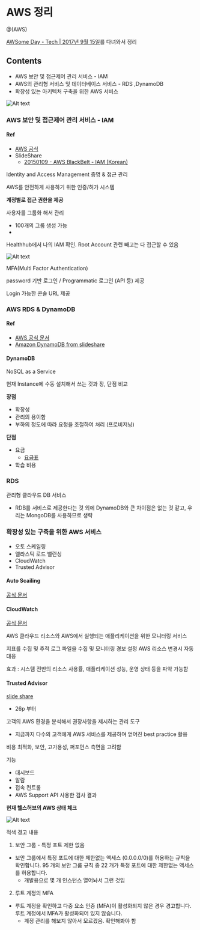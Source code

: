 # AWS 정리

@(AWS)

[AWSome Day - Tech | 2017년 9월 15일](https://aws.amazon.com/ko/events/awsome-day/tech/?trkCampaign=kr-awsomeday-biz-201709&trk=lp-social-opentutorials)를 다녀와서 정리

## Contents

- AWS 보안 및 접근제어 관리 서비스 - IAM
- AWS의 관리형 서비스 및 데이터베이스 서비스 - RDS ,DynamoDB
- 확장성 있는 아키텍처 구축을 위한 AWS 서비스

![Alt text](./1505891720419.png)

### AWS 보안 및 접근제어 관리 서비스 - IAM

#### Ref
- [AWS 공식](http://docs.aws.amazon.com/ko_kr/IAM/latest/UserGuide/introduction.html)
- SlideShare
	- [20150109 - AWS BlackBelt - IAM (Korean)](https://www.slideshare.net/awskorea/20150109-aws-black-belt-iam-younjin?qid=d6b039fb-0dec-48f7-968c-4ccd6ad1c2dc&v=&b=&from_search=1)

Identity and Access Management 
증명 & 접근 관리

AWS를 안전하게 사용하기 위한 인증/허가 시스템

**계정별로 접근 권한을 제공**

사용자를 그룹화 해서 관리
- 100개의 그룹 생성 가능
- 

Healthhub에서 나의 IAM 확인. Root Account 관련 빼고는 다 접근할 수 있음

![Alt text](./1505893442156.png)

MFA(Multi Factor Authentication)

password 기반 로그인 / Programmatic 로그인 (API 등) 제공

Login 가능한 콘솔 URL 제공

### AWS RDS & DynamoDB

#### Ref
- [AWS 공식 문서](http://docs.aws.amazon.com/ko_kr/amazondynamodb/latest/developerguide/Introduction.html)
- [Amazon DynamoDB from slideshare](https://www.slideshare.net/awskorea/20131002-aws-meister-re-generate-dynamodb-korean?qid=5720abc0-8bc9-43d1-92c6-6f0d39faaf1f&v=&b=&from_search=1) 

#### DynamoDB

NoSQL as a Service

현재 Instance에 수동 설치해서 쓰는 것과 장, 단점 비교

**장점**
- 확장성
- 관리의 용이함
- 부하의 정도에 따라 요청을 조절하여 처리 (프로비저닝)

**단점**
- 요금
	- [요금표](https://aws.amazon.com/ko/dynamodb/pricing/)
- 학습 비용

### RDS

관리형 클라우드 DB 서비스

- RDB를 서비스로 제공한다는 것 외에  DynamoDB와 큰 차이점은 없는 것 같고, 우리는 MongoDB를 사용하므로 생략

### 확장성 있는 구축을 위한 AWS 서비스

- 오토 스케일링
- 엘라스틱 로드 밸런싱
- CloudWatch
- Trusted Advisor

#### Auto Scailing

[공식 문서](http://docs.aws.amazon.com/ko_kr/autoscaling/latest/userguide/WhatIsAutoScaling.html)


#### CloudWatch

[공식 문서](https://aws.amazon.com/ko/cloudwatch/)

AWS 클라우드 리소스와 AWS에서 실행되는 애플리케이션을 위한 모니터링 서비스

지표를 수집 및 추적
로그 파일을 수집 및 모니터링
경보 설정
AWS 리소스 변경시 자동 대응

효과 : 시스템 전반의 리소스 사용률, 애플리케이션 성능, 운영 상태 등을 파악 가능함


#### Trusted Advisor

[slide share](https://www.slideshare.net/awskorea/20141105-aws-black-belt-costexplorer-trustedadvisor-woosang?qid=7e8a153b-9cb0-4358-a64f-9a42285b85f7&v=&b=&from_search=1)
- 26p 부터

고객의 AWS 환경을 분석해서 권장사항을 제시하는 관리 도구
- 지금까지 다수의 고객에게 AWS 서비스를 제공하며 얻어진 best practice 활용

비용 최적화, 보안, 고가용성, 퍼포먼스 측면을 고려함

기능
- 대시보드
- 알람
- 접속 컨트롤
- AWS Support API 사용한 검사 결과

**현재 헬스허브의 AWS 상태 체크**

![Alt text](./1505897887328.png)

적색 경고 내용
1. 보안 그룹 - 특정 포트 제한 없음
- 보안 그룹에서 특정 포트에 대한 제한없는 액세스 (0.0.0.0/0)를 허용하는 규칙을 확인합니다. 95 개의 보안 그룹 규칙 중 22 개가 특정 포트에 대한 제한없는 액세스를 허용합니다.
	- 개발용으로 몇 개 인스턴스 열어놔서 그런 것임
2. 루트 계정의 MFA
- 루트 계정을 확인하고 다중 요소 인증 (MFA)이 활성화되지 않은 경우 경고합니다. 루트 계정에서 MFA가 활성화되어 있지 않습니다.
	- 계정 관리를 해보지 않아서 모르겠음. 확인해봐야 함